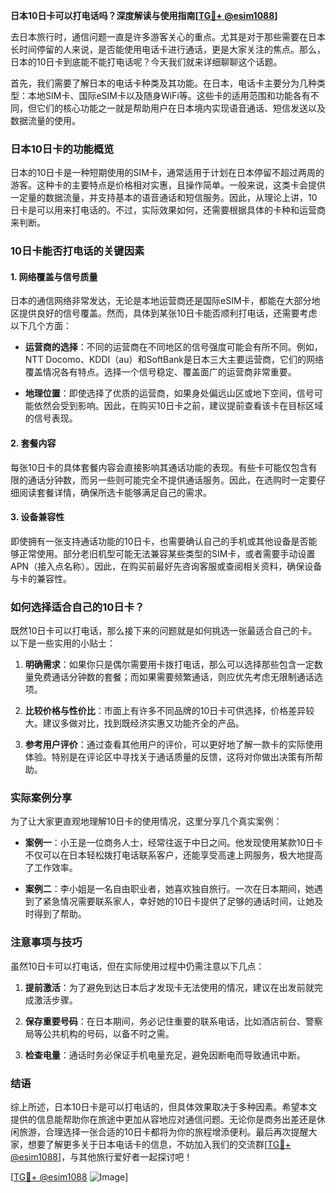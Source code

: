 **日本10日卡可以打电话吗？深度解读与使用指南[[TG💪+ @esim1088](https://t.me/s/esim1088)]**

去日本旅行时，通信问题一直是许多游客关心的重点。尤其是对于那些需要在日本长时间停留的人来说，是否能使用电话卡进行通话，更是大家关注的焦点。那么，日本的10日卡到底能不能打电话呢？今天我们就来详细聊聊这个话题。

首先，我们需要了解日本的电话卡种类及其功能。在日本，电话卡主要分为几种类型：本地SIM卡、国际eSIM卡以及随身WiFi等。这些卡的适用范围和功能各有不同，但它们的核心功能之一就是帮助用户在日本境内实现语音通话、短信发送以及数据流量的使用。

### 日本10日卡的功能概览

日本的10日卡是一种短期使用的SIM卡，通常适用于计划在日本停留不超过两周的游客。这种卡的主要特点是价格相对实惠，且操作简单。一般来说，这类卡会提供一定量的数据流量，并支持基本的语音通话和短信服务。因此，从理论上讲，10日卡是可以用来打电话的。不过，实际效果如何，还需要根据具体的卡种和运营商来判断。

### 10日卡能否打电话的关键因素

#### 1. **网络覆盖与信号质量**
   日本的通信网络非常发达，无论是本地运营商还是国际eSIM卡，都能在大部分地区提供良好的信号覆盖。然而，具体到某张10日卡能否顺利打电话，还需要考虑以下几个方面：
   
   - **运营商的选择**：不同的运营商在不同地区的信号强度可能会有所不同。例如，NTT Docomo、KDDI（au）和SoftBank是日本三大主要运营商，它们的网络覆盖情况各有特点。选择一个信号稳定、覆盖面广的运营商非常重要。
   
   - **地理位置**：即使选择了优质的运营商，如果身处偏远山区或地下空间，信号可能依然会受到影响。因此，在购买10日卡之前，建议提前查看该卡在目标区域的信号表现。

#### 2. **套餐内容**
   每张10日卡的具体套餐内容会直接影响其通话功能的表现。有些卡可能仅包含有限的通话分钟数，而另一些则可能完全不提供通话服务。因此，在选购时一定要仔细阅读套餐详情，确保所选卡能够满足自己的需求。

#### 3. **设备兼容性**
   即使拥有一张支持通话功能的10日卡，也需要确认自己的手机或其他设备是否能够正常使用。部分老旧机型可能无法兼容某些类型的SIM卡，或者需要手动设置APN（接入点名称）。因此，在购买前最好先咨询客服或查阅相关资料，确保设备与卡的兼容性。

### 如何选择适合自己的10日卡？

既然10日卡可以打电话，那么接下来的问题就是如何挑选一张最适合自己的卡。以下是一些实用的小贴士：

1. **明确需求**：如果你只是偶尔需要用卡拨打电话，那么可以选择那些包含一定数量免费通话分钟数的套餐；而如果需要频繁通话，则应优先考虑无限制通话选项。

2. **比较价格与性价比**：市面上有许多不同品牌的10日卡可供选择，价格差异较大。建议多做对比，找到既经济实惠又功能齐全的产品。

3. **参考用户评价**：通过查看其他用户的评价，可以更好地了解一款卡的实际使用体验。特别是在评论区中寻找关于通话质量的反馈，这将对你做出决策有所帮助。

### 实际案例分享

为了让大家更直观地理解10日卡的使用情况，这里分享几个真实案例：

- **案例一**：小王是一位商务人士，经常往返于中日之间。他发现使用某款10日卡不仅可以在日本轻松拨打电话联系客户，还能享受高速上网服务，极大地提高了工作效率。
  
- **案例二**：李小姐是一名自由职业者，她喜欢独自旅行。一次在日本期间，她遇到了紧急情况需要联系家人，幸好她的10日卡提供了足够的通话时间，让她及时得到了帮助。

### 注意事项与技巧

虽然10日卡可以打电话，但在实际使用过程中仍需注意以下几点：

1. **提前激活**：为了避免到达日本后才发现卡无法使用的情况，建议在出发前就完成激活步骤。
   
2. **保存重要号码**：在日本期间，务必记住重要的联系电话，比如酒店前台、警察局等公共机构的号码，以备不时之需。

3. **检查电量**：通话时务必保证手机电量充足，避免因断电而导致通讯中断。

### 结语

综上所述，日本10日卡是可以打电话的，但具体效果取决于多种因素。希望本文提供的信息能帮助你在旅途中更加从容地应对通信问题。无论你是商务出差还是休闲旅游，合理选择一张合适的10日卡都将为你的旅程增添便利。最后再次提醒大家，想要了解更多关于日本电话卡的信息，不妨加入我们的交流群[[TG💪+ @esim1088](https://t.me/s/esim1088)]，与其他旅行爱好者一起探讨吧！

[[TG💪+ @esim1088](https://t.me/s/esim1088) ![Image](https://i.postimg.cc/4NQfJmqS/Snipaste-2025-05-13-00-14-12.png)]